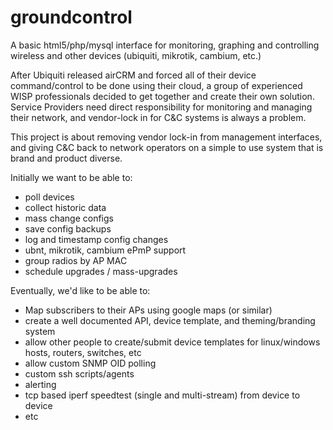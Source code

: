 groundcontrol
=============

A basic html5/php/mysql interface for monitoring, graphing and controlling wireless and other devices (ubiquiti, mikrotik, cambium, etc.)

After Ubiquiti released airCRM and forced all of their device command/control to be done using their cloud, a group of experienced WISP professionals decided to get together and create their own solution. Service Providers need direct responsibility for monitoring and managing their network, and vendor-lock in for C&C systems is always a problem.

This project is about removing vendor lock-in from management interfaces, and giving C&C back to network operators on a simple to use system that is brand and product diverse.

Initially we want to be able to:
* poll devices
* collect historic data
* mass change configs
* save config backups
* log and timestamp config changes
* ubnt, mikrotik, cambium ePmP support
* group radios by AP MAC
* schedule upgrades / mass-upgrades

Eventually, we'd like to be able to:
* Map subscribers to their APs using google maps (or similar)
* create a well documented API, device template, and theming/branding system
* allow other people to create/submit device templates for linux/windows hosts, routers, switches, etc
* allow custom SNMP OID polling
* custom ssh scripts/agents
* alerting
* tcp based iperf speedtest (single and multi-stream) from device to device
* etc
